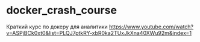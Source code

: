# docker_crash_course

Краткий курс по докеру для аналитики
https://www.youtube.com/watch?v=ASPjBCk0xt0&list=PLQJ7ptkRY-xbR0ka2TUxJkXna40XWu92m&index=1
